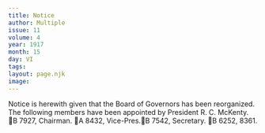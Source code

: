 ```yaml
---
title: Notice
author: Multiple
issue: 11
volume: 4
year: 1917
month: 15
day: VI
tags:
layout: page.njk
image:
---
```

Notice is herewith given that the Board of Governors has been reorganized. The following members have been appointed by President R. C. McKenty. B 7927, Chairman. A 8432, Vice-Pres.B 7542, Secretary. B 6252, 8361. 
